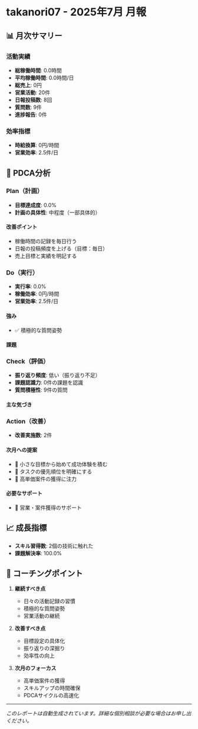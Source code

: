 # takanori07 - 2025年7月 月報

## 📊 月次サマリー

### 活動実績
- **総稼働時間**: 0.0時間
- **平均稼働時間**: 0.0時間/日
- **総売上**: 0円
- **営業活動**: 20件
- **日報投稿数**: 8回
- **質問数**: 9件
- **進捗報告**: 0件

### 効率指標
- **時給換算**: 0円/時間
- **営業効率**: 2.5件/日

## 🔄 PDCA分析

### Plan（計画）
- **目標達成度**: 0.0%
- **計画の具体性**: 中程度（一部具体的）

#### 改善ポイント
- 稼働時間の記録を毎日行う
- 日報の投稿頻度を上げる（目標：毎日）
- 売上目標と実績を明記する

### Do（実行）
- **実行率**: 0.0%
- **稼働効率**: 0円/時間
- **営業効率**: 2.5件/日

#### 強み
- ✅ 積極的な質問姿勢

#### 課題

### Check（評価）
- **振り返り頻度**: 低い（振り返り不足）
- **課題認識力**: 0件の課題を認識
- **質問積極性**: 9件の質問

#### 主な気づき

### Action（改善）
- **改善実施数**: 2件

#### 次月への提案
- 🎯 小さな目標から始めて成功体験を積む
- 🎯 タスクの優先順位を明確にする
- 🎯 高単価案件の獲得に注力

#### 必要なサポート
- 🤝 営業・案件獲得のサポート

## 📈 成長指標

- **スキル習得数**: 2個の技術に触れた
- **課題解決率**: 100.0%

## 💭 コーチングポイント

1. **継続すべき点**
   - 日々の活動記録の習慣
   - 積極的な質問姿勢
   - 営業活動の継続

2. **改善すべき点**
   - 目標設定の具体化
   - 振り返りの深掘り
   - 効率性の向上

3. **次月のフォーカス**
   - 高単価案件の獲得
   - スキルアップの時間確保
   - PDCAサイクルの高速化

---
*このレポートは自動生成されています。詳細な個別相談が必要な場合はお申し出ください。*
